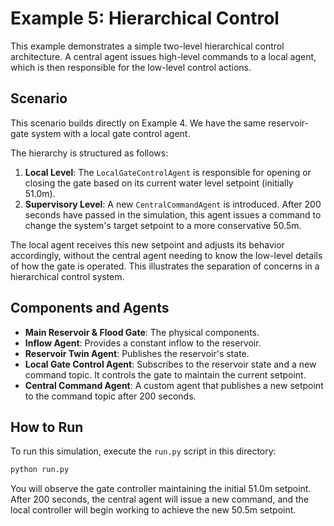 # Example 5: Hierarchical Control

This example demonstrates a simple two-level hierarchical control architecture. A central agent issues high-level commands to a local agent, which is then responsible for the low-level control actions.

## Scenario

This scenario builds directly on Example 4. We have the same reservoir-gate system with a local gate control agent.

The hierarchy is structured as follows:
1.  **Local Level**: The `LocalGateControlAgent` is responsible for opening or closing the gate based on its current water level setpoint (initially 51.0m).
2.  **Supervisory Level**: A new `CentralCommandAgent` is introduced. After 200 seconds have passed in the simulation, this agent issues a command to change the system's target setpoint to a more conservative 50.5m.

The local agent receives this new setpoint and adjusts its behavior accordingly, without the central agent needing to know the low-level details of how the gate is operated. This illustrates the separation of concerns in a hierarchical control system.

## Components and Agents

*   **Main Reservoir & Flood Gate**: The physical components.
*   **Inflow Agent**: Provides a constant inflow to the reservoir.
*   **Reservoir Twin Agent**: Publishes the reservoir's state.
*   **Local Gate Control Agent**: Subscribes to the reservoir state and a new command topic. It controls the gate to maintain the current setpoint.
*   **Central Command Agent**: A custom agent that publishes a new setpoint to the command topic after 200 seconds.

## How to Run

To run this simulation, execute the `run.py` script in this directory:

```bash
python run.py
```
You will observe the gate controller maintaining the initial 51.0m setpoint. After 200 seconds, the central agent will issue a new command, and the local controller will begin working to achieve the new 50.5m setpoint.
